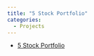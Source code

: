 ```yaml
---
title: "5 Stock Portfolio"
categories:
  - Projects
---
```


+ [5 Stock Portfolio](https://SaraiHrinsinMA490.github.io/eportfolio-saraihrinsin/assets/5StockPortfolio.xlsx)

 